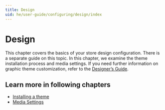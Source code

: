 ```yaml
---
title: Design
uid: he/user-guide/configuring/design/index
---
```


# Design

This chapter covers the basics of your store design configuration. There is a separate guide on this topic. In this chapter, we examine the theme installation process and media settings. If you need further information on graphic theme customization, refer to the [Designer’s Guide](xref:en/developer/design/index).

## Learn more in following chapters

- [Installing a theme](xref:he/user-guide/configuring/design/installing-theme)
- [Media Settings](xref:he/user-guide/configuring/design/media-settings)